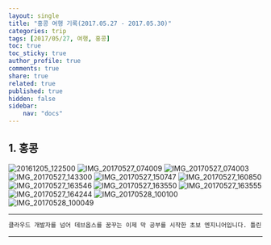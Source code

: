 ```yaml
---
layout: single
title: "홍콩 여행 기록(2017.05.27 - 2017.05.30)"
categories: trip
tags: [2017/05/27, 여행, 홍콩]
toc: true
toc_sticky: true
author_profile: true
comments: true
share: true
related: true
published: true
hidden: false
sidebar: 
    nav: "docs"
---
```


## 1. 홍콩

![20161205_122500](https://user-images.githubusercontent.com/124491456/226154107-516a7836-7fac-4384-8c48-fa1d3bb48128.jpg)
![IMG_20170527_074009](https://user-images.githubusercontent.com/124491456/226154118-a84957bf-a3cd-44ff-a2c9-d712eff7c05b.jpg)
![IMG_20170527_074003](https://user-images.githubusercontent.com/124491456/226154121-213d55f2-f0fa-495f-9aaa-9ef5751bdd18.jpg)
![IMG_20170527_143300](https://user-images.githubusercontent.com/124491456/226154126-0b187855-a4ee-46f1-b4ce-e6180a48b407.jpg)
![IMG_20170527_150747](https://user-images.githubusercontent.com/124491456/226154389-2499aa29-4d39-4fd0-b799-a3070d9c4792.jpg)
![IMG_20170527_160850](https://user-images.githubusercontent.com/124491456/226154392-153f05bc-1d08-4023-a8a0-11d74aeff07a.jpg)
![IMG_20170527_163546](https://user-images.githubusercontent.com/124491456/226154395-bb01e8fb-5f81-4e73-bd20-c34f112ab377.jpg)
![IMG_20170527_163550](https://user-images.githubusercontent.com/124491456/226154396-b9ab36bf-9d1f-440c-9ac2-0731093d6063.jpg)
![IMG_20170527_163555](https://user-images.githubusercontent.com/124491456/226154401-21d20daa-a869-42f3-a718-810df27a103e.jpg)
![IMG_20170527_164244](https://user-images.githubusercontent.com/124491456/226154404-36fc5355-c03b-42c9-be85-638aed739f7a.jpg)
![IMG_20170528_100100](https://user-images.githubusercontent.com/124491456/226154415-eb187063-efec-42e1-83e0-50c37d1e8fe1.jpg)
![IMG_20170528_100049](https://user-images.githubusercontent.com/124491456/226154416-43fb87a4-ce62-4c33-b490-68bec3efefa3.jpg)

---

```bash
클라우드 개발자를 넘어 데브옵스를 꿈꾸는 이제 막 공부를 시작한 초보 엔지니어입니다. 틀린 점이 있으면 친절하게 댓글 부탁드립니다. :)
```

---
